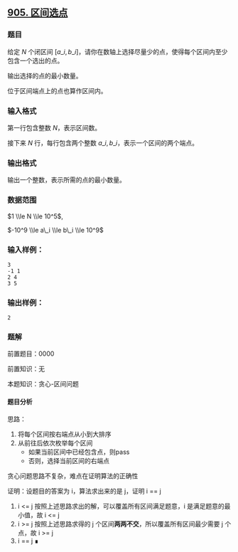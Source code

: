 ## [905\. 区间选点](https://www.acwing.com/problem/content/907/)

### 题目

给定 $N$ 个闭区间 $[a\_i,b\_i]$，请你在数轴上选择尽量少的点，使得每个区间内至少包含一个选出的点。

输出选择的点的最小数量。

位于区间端点上的点也算作区间内。

### 输入格式

第一行包含整数 $N$，表示区间数。

接下来 $N$ 行，每行包含两个整数 $a\_i,b\_i$，表示一个区间的两个端点。

### 输出格式

输出一个整数，表示所需的点的最小数量。

### 数据范围

$1 \\le N \\le 10^5$,

$-10^9 \\le a\_i \\le b\_i \\le 10^9$

### 输入样例：

```
3
-1 1
2 4
3 5
```

### 输出样例：

```
2
```

### 题解

前置题目：0000

前置知识：无

本题知识：贪心-区间问题

#### 题目分析

思路：

1. 将每个区间按右端点从小到大排序
2. 从前往后依次枚举每个区间
    * 如果当前区间中已经包含点，则pass
    * 否则，选择当前区间的右端点

贪心问题思路不复杂，难点在证明算法的正确性

证明：设题目的答案为 i，算法求出来的是 j，证明 i == j

1. i <= j
    按照上述思路求出的解，可以覆盖所有区间满足题意，i 是满足题意的最小值，故 i <= j
2. i >= j
    按照上述思路求得的 j 个区间**两两不交**，所以覆盖所有区间最少需要 j 个点，故 i >= j
3. i == j
    ∎

#### 
